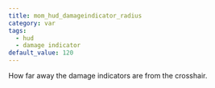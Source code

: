 ```yaml
---
title: mom_hud_damageindicator_radius
category: var
tags:
  - hud
  - damage indicator
default_value: 120
---
```


How far away the damage indicators are from the crosshair.